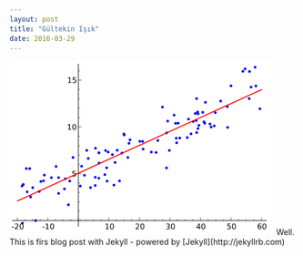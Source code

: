 ```yaml
---
layout: post
title: "Gültekin Işık"
date: 2016-03-29
---
```

<style>
caption {
    caption-side: bottom;
}
</style>
<img src="/img/linear_regression.png/" caption="resim altı">
Well. This is firs blog post with Jekyll - powered by [Jekyll](http://jekyllrb.com) 

